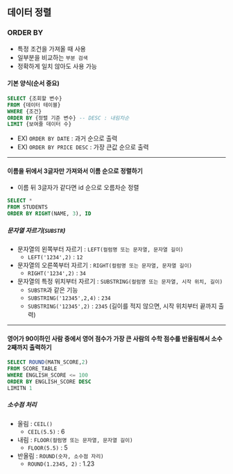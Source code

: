 ## 데이터 정렬
### ORDER BY
- 특정 조건을 가져올 때 사용
- 일부분을 비교하는 `부분 검색`
- 정확하게 일치 않아도 사용 가능 
#### 기본 양식(순서 중요)
```sql
SELECT {조회할 변수}
FROM {데이터 테이블}
WHERE {조건}
ORDER BY {정렬 기준 변수} -- DESC : 내림차순
LIMIT {보여줄 데이터 수}
```
- EX) `ORDER BY DATE` : 과거 순으로 출력
- EX) `ORDER BY PRICE DESC` : 가장 큰값 순으로 출력

---
#### 이름을 뒤에서 3글자만 가져와서 이름 순으로 정렬하기
- 이름 뒤 3글자가 같다면 id 순으로 오름차순 정렬
```sql
SELECT *
FROM STUDENTS
ORDER BY RIGHT(NAME, 3), ID
```

##### 문자열 자르기(`SUBSTR`)
- 문자열의 왼쪽부터 자르기 : `LEFT(컬럼명 또는 문자열, 문자열 길이)`
    - `LEFT('1234',2)` : `12`
- 문자열의 오른쪽부터 자르기 : `RIGHT(컬럼명 또는 문자열, 문자열 길이)`
    - `RIGHT('1234',2)` : `34`
- 문자열의 특정 위치부터 자르기 : `SUBSTRING(컬럼명 또는 문자열, 시작 위치, 길이)`
    - `SUBSTR`과 같은 기능
    - `SUBSTRING('12345',2,4)` : `234`
    - `SUBSTRING('12345',2)` : `2345` (길이를 적지 않으면, 시작 위치부터 끝까지 출력)

---

#### 영어가 90이하인 사람 중에서 영어 점수가 가장 큰 사람의 수학 점수를 반올림해서 소수 2째까지 출력하기
```sql
SELECT ROUND(MATN_SCORE,2)
FROM SCORE_TABLE
WHERE ENGLISH_SCORE <= 100
ORDER BY ENGLISH_SCORE DESC
LIMITN 1
```

##### 소수점 처리
- 올림 : `CEIL()`
    - `CEIL(5.5)` : 6
- 내림 : `FLOOR(컬럼명 또는 문자열, 문자열 길이)`
    - `FLOOR(5.5)` : 5
- 반올림 : `ROUND(숫자, 소수점 자리)`
    - `ROUND(1.2345, 2)` : 1.23
